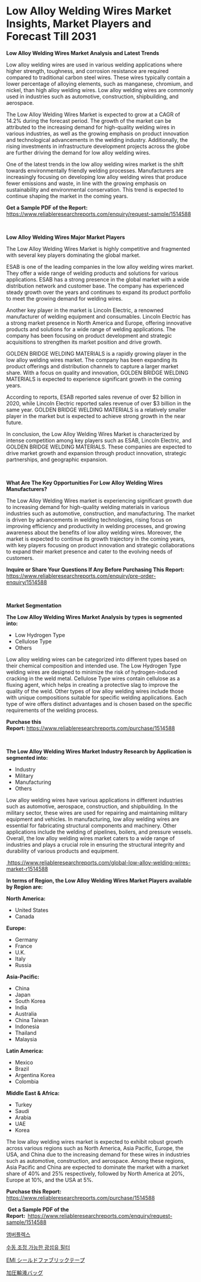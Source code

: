 <p><h1>Low Alloy Welding Wires Market Insights, Market Players and Forecast Till 2031</h1></p><p><strong>Low Alloy Welding Wires Market Analysis and Latest Trends</strong></p>
<p><p>Low alloy welding wires are used in various welding applications where higher strength, toughness, and corrosion resistance are required compared to traditional carbon steel wires. These wires typically contain a lower percentage of alloying elements, such as manganese, chromium, and nickel, than high alloy welding wires. Low alloy welding wires are commonly used in industries such as automotive, construction, shipbuilding, and aerospace.</p><p>The Low Alloy Welding Wires Market is expected to grow at a CAGR of 14.2% during the forecast period. The growth of the market can be attributed to the increasing demand for high-quality welding wires in various industries, as well as the growing emphasis on product innovation and technological advancements in the welding industry. Additionally, the rising investments in infrastructure development projects across the globe are further driving the demand for low alloy welding wires.</p><p>One of the latest trends in the low alloy welding wires market is the shift towards environmentally friendly welding processes. Manufacturers are increasingly focusing on developing low alloy welding wires that produce fewer emissions and waste, in line with the growing emphasis on sustainability and environmental conservation. This trend is expected to continue shaping the market in the coming years.</p></p>
<p><strong>Get a Sample PDF of the Report:&nbsp;</strong> <a href="https://www.reliableresearchreports.com/enquiry/request-sample/1514588">https://www.reliableresearchreports.com/enquiry/request-sample/1514588</a></p>
<p>&nbsp;</p>
<p><strong>Low Alloy Welding Wires Major Market Players</strong></p>
<p><p>The Low Alloy Welding Wires Market is highly competitive and fragmented with several key players dominating the global market. </p><p>ESAB is one of the leading companies in the low alloy welding wires market. They offer a wide range of welding products and solutions for various applications. ESAB has a strong presence in the global market with a wide distribution network and customer base. The company has experienced steady growth over the years and continues to expand its product portfolio to meet the growing demand for welding wires.</p><p>Another key player in the market is Lincoln Electric, a renowned manufacturer of welding equipment and consumables. Lincoln Electric has a strong market presence in North America and Europe, offering innovative products and solutions for a wide range of welding applications. The company has been focusing on product development and strategic acquisitions to strengthen its market position and drive growth.</p><p>GOLDEN BRIDGE WELDING MATERIALS is a rapidly growing player in the low alloy welding wires market. The company has been expanding its product offerings and distribution channels to capture a larger market share. With a focus on quality and innovation, GOLDEN BRIDGE WELDING MATERIALS is expected to experience significant growth in the coming years.</p><p>According to reports, ESAB reported sales revenue of over $2 billion in 2020, while Lincoln Electric reported sales revenue of over $3 billion in the same year. GOLDEN BRIDGE WELDING MATERIALS is a relatively smaller player in the market but is expected to achieve strong growth in the near future.</p><p>In conclusion, the Low Alloy Welding Wires Market is characterized by intense competition among key players such as ESAB, Lincoln Electric, and GOLDEN BRIDGE WELDING MATERIALS. These companies are expected to drive market growth and expansion through product innovation, strategic partnerships, and geographic expansion.</p></p>
<p>&nbsp;</p>
<p><strong>What Are The Key Opportunities For Low Alloy Welding Wires Manufacturers?</strong></p>
<p><p>The Low Alloy Welding Wires market is experiencing significant growth due to increasing demand for high-quality welding materials in various industries such as automotive, construction, and manufacturing. The market is driven by advancements in welding technologies, rising focus on improving efficiency and productivity in welding processes, and growing awareness about the benefits of low alloy welding wires. Moreover, the market is expected to continue its growth trajectory in the coming years, with key players focusing on product innovation and strategic collaborations to expand their market presence and cater to the evolving needs of customers.</p></p>
<p><strong>Inquire or Share Your Questions If Any Before Purchasing This Report:</strong> <a href="https://www.reliableresearchreports.com/enquiry/pre-order-enquiry/1514588">https://www.reliableresearchreports.com/enquiry/pre-order-enquiry/1514588</a></p>
<p>&nbsp;</p>
<p><strong>Market Segmentation</strong></p>
<p><strong>The Low Alloy Welding Wires Market Analysis by types is segmented into:</strong></p>
<p><ul><li>Low Hydrogen Type</li><li>Cellulose Type</li><li>Others</li></ul></p>
<p><p>Low alloy welding wires can be categorized into different types based on their chemical composition and intended use. The Low Hydrogen Type welding wires are designed to minimize the risk of hydrogen-induced cracking in the weld metal. Cellulose Type wires contain cellulose as a fluxing agent, which helps in creating a protective slag to improve the quality of the weld. Other types of low alloy welding wires include those with unique compositions suitable for specific welding applications. Each type of wire offers distinct advantages and is chosen based on the specific requirements of the welding process.</p></p>
<p><strong>Purchase this Report:&nbsp;</strong><a href="https://www.reliableresearchreports.com/purchase/1514588">https://www.reliableresearchreports.com/purchase/1514588</a></p>
<p>&nbsp;</p>
<p><strong>The Low Alloy Welding Wires Market Industry Research by Application is segmented into:</strong></p>
<p><ul><li>Industry</li><li>Military</li><li>Manufacturing</li><li>Others</li></ul></p>
<p><p>Low alloy welding wires have various applications in different industries such as automotive, aerospace, construction, and shipbuilding. In the military sector, these wires are used for repairing and maintaining military equipment and vehicles. In manufacturing, low alloy welding wires are essential for fabricating structural components and machinery. Other applications include the welding of pipelines, boilers, and pressure vessels. Overall, the low alloy welding wires market caters to a wide range of industries and plays a crucial role in ensuring the structural integrity and durability of various products and equipment.</p></p>
<p><a href="https://www.reliableresearchreports.com/global-low-alloy-welding-wires-market-r1514588">&nbsp;https://www.reliableresearchreports.com/global-low-alloy-welding-wires-market-r1514588</a></p>
<p><strong>In terms of Region, the Low Alloy Welding Wires Market Players available by Region are:</strong></p>
<p>
    <p> <strong> North America: </strong>
        <ul>
            <li>United States</li>
            <li>Canada</li>
        </ul>
        </p> 
    <p> <strong> Europe: </strong>
        <ul>
            <li>Germany</li>
            <li>France</li>
            <li>U.K.</li>
            <li>Italy</li>
            <li>Russia</li>
        </ul>
        </p> 
    <p> <strong> Asia-Pacific: </strong>
        <ul>
            <li>China</li>
            <li>Japan</li>
            <li>South Korea</li>
            <li>India</li>
            <li>Australia</li>
            <li>China Taiwan</li>
            <li>Indonesia</li>
            <li>Thailand</li>
            <li>Malaysia</li>
        </ul>
        </p> 
    <p> <strong> Latin America: </strong>
        <ul>
            <li>Mexico</li>
            <li>Brazil</li>
            <li>Argentina Korea</li>
            <li>Colombia</li>
        </ul>
        </p> 
    <p> <strong> Middle East & Africa: </strong>
        <ul>
            <li>Turkey</li>
            <li>Saudi</li>
            <li>Arabia</li>
            <li>UAE</li>
            <li>Korea</li>
        </ul>
    </p>
    </p>
<p><p>The low alloy welding wires market is expected to exhibit robust growth across various regions such as North America, Asia Pacific, Europe, the USA, and China due to the increasing demand for these wires in industries such as automotive, construction, and aerospace. Among these regions, Asia Pacific and China are expected to dominate the market with a market share of 40% and 25% respectively, followed by North America at 20%, Europe at 10%, and the USA at 5%.</p></p>
<p><strong>Purchase this Report: </strong><a href="https://www.reliableresearchreports.com/purchase/1514588">https://www.reliableresearchreports.com/purchase/1514588</a></p>
<p>&nbsp;<strong>Get a Sample PDF of the Report:&nbsp;&nbsp;</strong><a href="https://www.reliableresearchreports.com/enquiry/request-sample/1514588">https://www.reliableresearchreports.com/enquiry/request-sample/1514588</a></p>
<p><strong></strong></p>
<p><p><a href="https://medium.com/@kellylyncyh543964/2024%EB%85%84%EB%B6%80%ED%84%B0-2031%EB%85%84%EA%B9%8C%EC%A7%80%EC%9D%98-%EC%95%B0%EB%B2%84%ED%94%8C%EB%A0%89%EC%8A%A4-%EC%8B%9C%EC%9E%A5-%EC%84%B1%EC%9E%A5-%EC%A0%84%EB%A7%9D%EC%9D%80-6-%EC%9D%98-cagr%EB%A1%9C-%EC%98%88%EC%83%81%EB%90%98%EB%A9%B0-%EC%8B%9C%EC%9E%A5-%ED%8A%B8%EB%A0%8C%EB%93%9C-%EB%B6%84%EC%84%9D%EC%9D%80-%EC%9D%91%EC%9A%A9-%EB%B6%84%EC%95%BC-%EC%A7%80%EC%97%AD-%EC%A0%84%EB%A7%9D-%EB%B0%8F-%EC%88%98%EC%9D%B5%EC%97%90-%EB%8C%80%ED%95%9C-%EA%B2%83%EC%9E%85%EB%8B%88%EB%8B%A4-b9ebccef9afe">앰버플렉스</a></p><p><a href="https://medium.com/@rahiboni7_88509/%EC%88%98%EB%8F%99-%ED%8A%9C%EB%8B%9D-%EA%B0%80%EB%8A%A5%ED%95%9C-%EA%B4%91%EC%84%AC%EC%9C%A0-%ED%95%84%ED%84%B0-%EC%82%B0%EC%97%85-%EB%B6%84%EC%84%9D-%EB%B3%B4%EA%B3%A0%EC%84%9C-%EC%9D%91%EC%9A%A9-%ED%94%84%EB%A1%9C%EA%B7%B8%EB%9E%A8-%EC%A7%80%EC%97%AD-%EA%B2%BD%EC%9F%81-%EC%A0%84%EB%9E%B5%EB%B3%84-%EC%8B%9C%EC%9E%A5-%EA%B7%9C%EB%AA%A8-%EC%A0%90%EC%9C%A0%EC%9C%A8-%ED%8A%B8%EB%A0%8C%EB%93%9C-2024-2031-40d4b2c6a5e7">수동 조정 가능한 광섬유 필터</a></p><p><a href="https://medium.com/@sramseychery20/%E3%82%B0%E3%83%AD%E3%83%BC%E3%83%90%E3%83%ABemi%E3%82%B7%E3%83%BC%E3%83%AB%E3%83%87%E3%82%A3%E3%83%B3%E3%82%B0%E3%83%95%E3%82%A1%E3%83%96%E3%83%AA%E3%83%83%E3%82%AF%E3%83%86%E3%83%BC%E3%83%97%E5%B8%82%E5%A0%B4%E3%82%BB%E3%82%AF%E3%82%BF%E3%83%BC-%E7%A8%AE%E9%A1%9E-%E3%82%A2%E3%83%97%E3%83%AA%E3%82%B1%E3%83%BC%E3%82%B7%E3%83%A7%E3%83%B3-%E5%B8%82%E5%A0%B4%E3%83%97%E3%83%AC%E3%83%BC%E3%83%A4%E3%83%BC%E3%81%AE%E6%88%A6%E7%95%A5-%E5%9C%B0%E5%9F%9F%E6%88%90%E9%95%B7%E3%81%AE%E6%B4%9E%E5%AF%9F-%E3%81%8A%E3%82%88%E3%81%B3%E5%B0%86%E6%9D%A5%E3%81%AE%E4%BA%88%E6%B8%AC-2024-2031-8c1e738d3229">EMI シールドファブリックテープ</a></p><p><a href="https://medium.com/@kelsitorphy644/%E3%83%97%E3%83%AC%E3%83%83%E3%82%B7%E3%83%A3%E3%82%A4%E3%82%BA%E3%83%89%E3%82%A4%E3%83%B3%E3%83%95%E3%83%A5%E3%83%BC%E3%82%B8%E3%83%A7%E3%83%B3%E3%83%90%E3%83%83%E3%82%B0%E7%94%A3%E6%A5%AD%E3%81%AB%E9%96%A2%E3%81%99%E3%82%8B%E6%B4%9E%E5%AF%9F-2031%E5%B9%B4%E3%81%BE%E3%81%A7%E3%81%AE%E5%B8%82%E5%A0%B4%E3%81%AE%E8%B2%A1%E5%8B%99%E7%8A%B6%E6%B3%81-%E5%B8%82%E5%A0%B4%E8%A6%8F%E6%A8%A1-%E3%81%8A%E3%82%88%E3%81%B3%E5%8F%8E%E7%9B%8A%E5%88%86%E6%9E%90-2ccde192402a">加圧輸液バッグ</a></p></p>